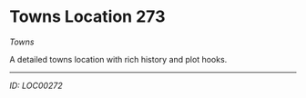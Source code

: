 # Towns Location 273

*Towns*

A detailed towns location with rich history and plot hooks.

---
*ID: LOC00272*